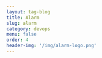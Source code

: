 ```yaml
---
layout: tag-blog
title: Alarm
slug: alarm
category: devops
menu: false
order: 4
header-img: '/img/alarm-logo.png'
---
```

